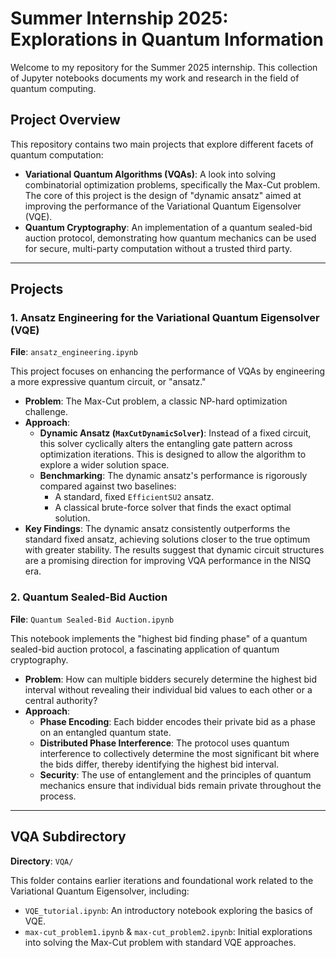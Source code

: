 # Summer Internship 2025: Explorations in Quantum Information

Welcome to my repository for the Summer 2025 internship. This collection of Jupyter notebooks documents my work and research in the field of quantum computing.

## Project Overview
This repository contains two main projects that explore different facets of quantum computation:

* **Variational Quantum Algorithms (VQAs)**: A look into solving combinatorial optimization problems, specifically the Max-Cut problem. The core of this project is the design of "dynamic ansatz" aimed at improving the performance of the Variational Quantum Eigensolver (VQE).
* **Quantum Cryptography**: An implementation of a quantum sealed-bid auction protocol, demonstrating how quantum mechanics can be used for secure, multi-party computation without a trusted third party.

---

## Projects

### 1. Ansatz Engineering for the Variational Quantum Eigensolver (VQE)

**File**: `ansatz_engineering.ipynb`

This project focuses on enhancing the performance of VQAs by engineering a more expressive quantum circuit, or "ansatz."

* **Problem**: The Max-Cut problem, a classic NP-hard optimization challenge.
* **Approach**:
    * **Dynamic Ansatz (`MaxCutDynamicSolver`)**: Instead of a fixed circuit, this solver cyclically alters the entangling gate pattern across optimization iterations. This is designed to allow the algorithm to explore a wider solution space.
    * **Benchmarking**: The dynamic ansatz's performance is rigorously compared against two baselines:
        * A standard, fixed `EfficientSU2` ansatz.
        * A classical brute-force solver that finds the exact optimal solution.
* **Key Findings**:
    The dynamic ansatz consistently outperforms the standard fixed ansatz, achieving solutions closer to the true optimum with greater stability. The results suggest that dynamic circuit structures are a promising direction for improving VQA performance in the NISQ era.

### 2. Quantum Sealed-Bid Auction

**File**: `Quantum Sealed-Bid Auction.ipynb`

This notebook implements the "highest bid finding phase" of a quantum sealed-bid auction protocol, a fascinating application of quantum cryptography.

* **Problem**: How can multiple bidders securely determine the highest bid interval without revealing their individual bid values to each other or a central authority?
* **Approach**:
    * **Phase Encoding**: Each bidder encodes their private bid as a phase on an entangled quantum state.
    * **Distributed Phase Interference**: The protocol uses quantum interference to collectively determine the most significant bit where the bids differ, thereby identifying the highest bid interval.
    * **Security**: The use of entanglement and the principles of quantum mechanics ensure that individual bids remain private throughout the process.

---

## VQA Subdirectory

**Directory**: `VQA/`

This folder contains earlier iterations and foundational work related to the Variational Quantum Eigensolver, including:

* `VQE_tutorial.ipynb`: An introductory notebook exploring the basics of VQE.
* `max-cut_problem1.ipynb` & `max-cut_problem2.ipynb`: Initial explorations into solving the Max-Cut problem with standard VQE approaches.

